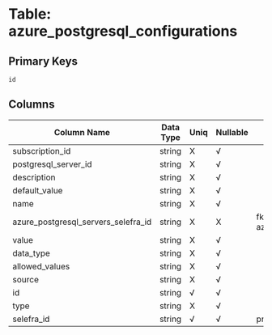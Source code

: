 # Table: azure_postgresql_configurations

## Primary Keys 

```
id
```


## Columns 

|  Column Name   |  Data Type  | Uniq | Nullable | Description | 
|  ----  | ----  | ----  | ----  | ---- | 
| subscription_id | string | X | √ |  | 
| postgresql_server_id | string | X | √ |  | 
| description | string | X | √ |  | 
| default_value | string | X | √ |  | 
| name | string | X | √ |  | 
| azure_postgresql_servers_selefra_id | string | X | X | fk to azure_postgresql_servers.selefra_id | 
| value | string | X | √ |  | 
| data_type | string | X | √ |  | 
| allowed_values | string | X | √ |  | 
| source | string | X | √ |  | 
| id | string | √ | √ |  | 
| type | string | X | √ |  | 
| selefra_id | string | √ | √ | primary keys value md5 | 


